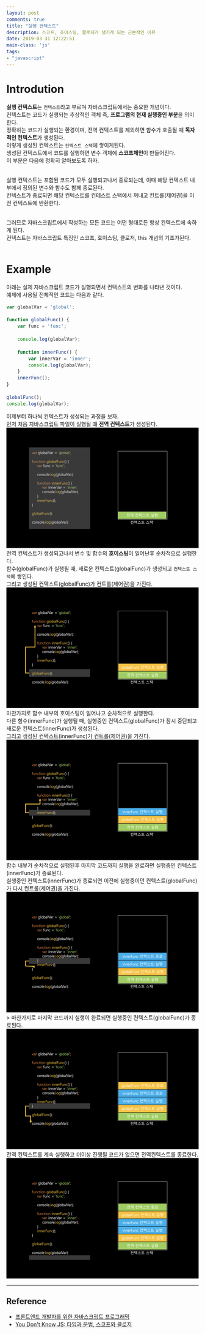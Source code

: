 ```yaml
---
layout: post
comments: true
title: "실행 컨텍스트"
description: 스코프, 호이스팅, 클로저가 생기게 되는 근본적인 이유
date: 2019-03-31 12:22:51
main-class: 'js'
tags:
- "javascript"
---
```


# Introdution
**실행 컨텍스트**는 `컨텍스트`라고 부르며 자바스크립트에서는 중요한 개념이다.<br>
컨텍스트는 코드가 실행되는 추상적인 객체 즉, **프로그램의 현재 실행중인 부분**을 의미한다.<br>
정확히는 코드가 실행되는 환경이며, 전역 컨텍스트를 제외하면 함수가 호출될 때 **독자적인 컨텍스트**가 생성된다.<br>
이렇게 생성된 컨텍스트는 `컨텍스트 스택`에 쌓이게된다.<br>
생성된 컨텍스트에서 코드를 실행하면 변수 객체에 **스코프체인**이 만들어진다.<br>
이 부분은 다음에 정확히 알아보도록 하자.<br><br>

실행 컨텍스트는 포함된 코드가 모두 실행되고나서 종료되는데, 이때 해당 컨텍스트 내부에서 정의된 변수와 함수도 함께 종료된다.<br>
컨텍스트가 종료되면 해당 컨텍스트를 컨테스트 스택에서 꺼내고 컨트롤(제어권)을 이전 컨텍스트에 반환한다.<br><br>

그러므로 자바스크립트에서 작성하는 모든 코드는 어떤 형태로든 항상 컨텍스트에 속하게 된다.<br>
컨텍스트는 자바스크립트 특징인 스코프, 호이스팅, 클로저, this 개념의 기초가된다.<br><br>

# Example
아래는 실제 자바스크립트 코드가 실행되면서 컨텍스트의 변화를 나타낸 것이다.<br>
예제에 사용될 전체적인 코드는 다음과 같다.
```js
var globalVar = 'global';

function globalFunc() {
    var func = 'func';

    console.log(globalVar);

    function innerFunc() {
        var innerVar = 'inner';
        console.log(globalVar);
    }
    innerFunc();
}

globalFunc();
console.log(globalVar);
```
이제부터 하나씩 컨텍스트가 생성되는 과정을 보자.<br>
먼저 처음 자바스크립트 파일이 실행될 떄 **전역 컨텍스트**가 생성된다.
![context1](/assets/img/js/context1.png)
<br>
전역 컨텍스트가 생성되고나서 변수 및 함수의 **호이스팅**이 일어난후 순차적으로 실행한다.<br>
함수(globalFunc)가 실행될 때, 새로운 컨텍스트(globalFunc)가 생성되고 `컨텍스트 스택`에 쌓인다.<br>
그리고 생성된 컨텍스트(globalFunc)가 컨트롤(제어권)을 가진다.
![context2](/assets/img/js/context2.png)
<br>
마찬가지로 함수 내부의 호이스팅이 일어나고 순차적으로 실행한다.<br>
다른 함수(innerFunc)가 실행될 때, 실행중인 컨텍스트(globalFunc)가 잠시 중단되고 새로운 컨텍스트(innerFunc)가 생성된다.<br>
그리고 생성된 컨텍스트(innerFunc)가 컨트롤(제어권)을 가진다.
![context3](/assets/img/js/context3.png)
<br>
함수 내부가 순차적으로 실행된후 마지막 코드까지 실행을 완료하면 실행중인 컨텍스트(innerFunc)가 종료된다.<br>
실행중인 컨텍스트(innerFunc)가 종료되면 이전에 실행중이던 컨텍스트(globalFunc)가 다시 컨트롤(제어권)을 가진다.
![context4](/assets/img/js/context4.png)
<br>>
마찬가지로 마지막 코드까지 실행이 완료되면 실행중인 컨텍스트(globalFunc)가 종료된다.
![context5](/assets/img/js/context5.png)
<br>
전역 컨텍스트를 계속 실행하고 더이상 진행될 코드가 없으면 전역컨텍스트를 종료한다.
![context6](/assets/img/js/context6.png)

---
## Reference
- [프론트엔드 개발자를 위한 자바스크립트 프로그래밍](http://www.kyobobook.co.kr/product/detailViewKor.laf?ejkGb=KOR&mallGb=KOR&barcode=9788966260768&orderClick=LAG&Kc=)
- [You Don't Know JS: 타입과 문법, 스코프와 클로저](http://www.kyobobook.co.kr/product/detailViewKor.laf?ejkGb=KOR&mallGb=KOR&barcode=9788968488528&orderClick=LAH&Kc=)

